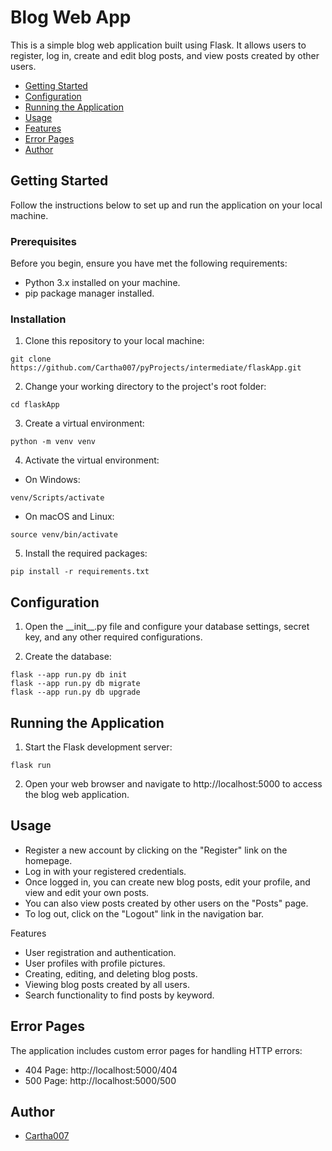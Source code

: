 # Blog Web App

This is a simple blog web application built using Flask. It allows users to register, log in, create and edit blog posts, and view posts created by other users.

- [Getting Started](#getting-started)
- [Configuration](#configuration)
- [Running the Application](#running-the-app)
- [Usage](#usage)
- [Features](#features)
- [Error Pages](#error-pages)
- [Author](#author)

## Getting Started <a name="getting-started"></a>
Follow the instructions below to set up and run the application on your local machine.

### Prerequisites
Before you begin, ensure you have met the following requirements:

- Python 3.x installed on your machine.
- pip package manager installed.

### Installation

1. Clone this repository to your local machine:

```shell
git clone https://github.com/Cartha007/pyProjects/intermediate/flaskApp.git
```

2. Change your working directory to the project's root folder:

```shell
cd flaskApp
```

3. Create a virtual environment:
```shell
python -m venv venv
```

4. Activate the virtual environment:
 - On Windows:
 ```shell
 venv/Scripts/activate
 ```
 - On macOS and Linux:
 ```shell
 source venv/bin/activate
 ```
5. Install the required packages:
```shell
pip install -r requirements.txt
```

## Configuration <a name="configuration"></a>

1. Open the \_\_init__.py file and configure your database settings, secret key, and any other required configurations.

2. Create the database:

```shell
flask --app run.py db init
flask --app run.py db migrate
flask --app run.py db upgrade
```

##  Running the Application <a name="running-the-app"></a>

1. Start the Flask development server:

```shell
flask run
```

2. Open your web browser and navigate to http://localhost:5000 to access the blog web application.

## Usage <a name="usage"></a>

- Register a new account by clicking on the "Register" link on the homepage.
- Log in with your registered credentials.
- Once logged in, you can create new blog posts, edit your profile, and view and edit your own posts.
- You can also view posts created by other users on the "Posts" page.
- To log out, click on the "Logout" link in the navigation bar.

Features

- User registration and authentication.
- User profiles with profile pictures.
- Creating, editing, and deleting blog posts.
- Viewing blog posts created by all users.
- Search functionality to find posts by keyword.

## Error Pages <a name="error-pages"></a>

The application includes custom error pages for handling HTTP errors:

- 404 Page: http://localhost:5000/404
- 500 Page: http://localhost:5000/500

## Author <a name="author"></a>
- [Cartha007](www.github.com/Cartha007)